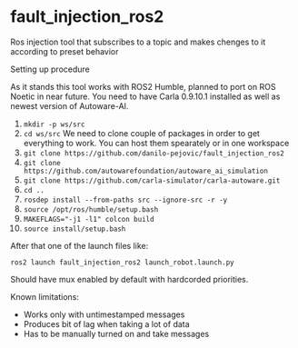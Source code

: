 # fault_injection_ros2
Ros injection tool that subscribes to a topic and makes chenges to it according to preset behavior

Setting up procedure

As it stands this tool works with ROS2 Humble, planned to port on ROS Noetic in near future. You need to have Carla 0.9.10.1 installed as well as newest version of Autoware-AI.

1. `mkdir -p ws/src` 
2. `cd ws/src`
We need to clone couple of packages in order to get everything to work. You can host them spearately or in one workspace
3. `git clone https://github.com/danilo-pejovic/fault_injection_ros2`
4. `git clone https://github.com/autowarefoundation/autoware_ai_simulation`
5. `git clone https://github.com/carla-simulator/carla-autoware.git`
5. `cd ..`
5. `rosdep install --from-paths src --ignore-src -r -y`
6. `source /opt/ros/humble/setup.bash`
7. `MAKEFLAGS="-j1 -l1" colcon build`
8. `source install/setup.bash`

After that one of the launch files like: 
 
  `ros2 launch fault_injection_ros2 launch_robot.launch.py`

Should have mux enabled by default with hardcorded priorities. 

Known limitations: 

- Works only with untimestamped messages
- Produces bit of lag when taking a lot of data
- Has to be manually turned on and take messages
